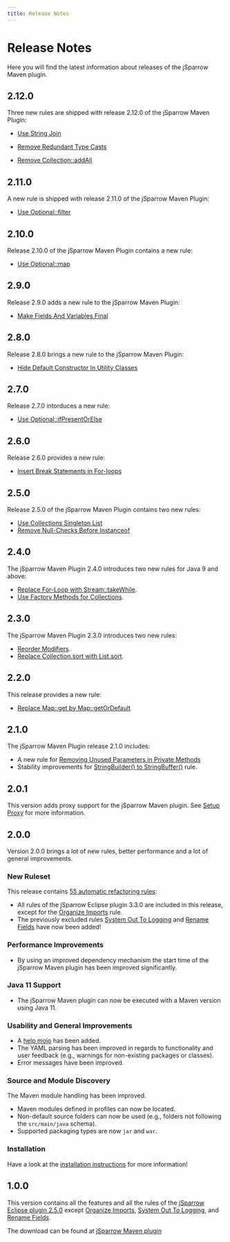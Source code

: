 ```yaml
---
title: Release Notes
---
```

# Release Notes

Here you will find the latest information about releases of the jSparrow Maven plugin.

## 2.12.0 <Badge vertical="middle" text="19.03.2020"/>

Three new rules are shipped with release 2.12.0 of the jSparrow Maven Plugin:

* [Use String Join](/rules/use-string-join.html) 

* [Remove Redundant Type Casts](/rules/remove-redundant-type-cast.html)

* [Remove Collection::addAll](/rules/remove-collection-add-all.html)


## 2.11.0 <Badge vertical="middle" text="20.02.2020"/>

A new rule is shipped with release 2.11.0 of the jSparrow Maven Plugin:

* [Use Optional::filter](/rules/optional-filter.html)

## 2.10.0 <Badge vertical="middle" text="30.01.2020"/>

Release 2.10.0 of the jSparrow Maven Plugin contains a new rule:

* [Use Optional::map](/rules/optional-map.html)

## 2.9.0 <Badge vertical="middle" text="19.12.2019"/>

Release 2.9.0 adds a new rule to the jSparrow Maven Plugin:

* [Make Fields And Variables Final](/rules/make-fields-and-variables-final.html)

## 2.8.0 <Badge vertical="middle" text="21.11.2019"/>

Release 2.8.0 brings a new rule to the jSparrow Maven Plugin:

* [Hide Default Constructor In Utility Classes](/rules/hide-default-constructor-in-utility-classes.html)

## 2.7.0 <Badge vertical="middle" text="31.10.2019"/>

Release 2.7.0 intorduces a new rule:

* [Use Optional::ifPresentOrElse](/rules/optional-if-present-or-else.html)

## 2.6.0 <Badge vertical="middle" text="19.09.2019"/>

Release 2.6.0 provides a new rule:

* [Insert Break Statements in For-loops](/rules/insert-break-statement-in-loops.html)

## 2.5.0 <Badge vertical="middle" text="14.08.2019"/>

Release 2.5.0 of the jSparrow Maven Plugin contains two new rules:

* [Use Collections Singleton List](/rules/use-collections-singleton-list.html)
* [Remove Null-Checks Before Instanceof](/rules/remove-null-check-before-instanceof.html)

## 2.4.0 <Badge vertical="middle" text="18.07.2019"/>

The jSparrow Maven Plugin 2.4.0 introduces two new rules for Java 9 and above: 
* [Replace For-Loop with Stream::takeWhile](/rules/enhanced-for-loop-to-stream-take-while.html).
* [Use Factory Methods for Collections](/rules/collections-factory-methods.html).

## 2.3.0 <Badge vertical="middle" text="19.06.2019"/>

The jSparrow Maven Plugin 2.3.0 introduces two new rules: 
* [Reorder Modifiers](/rules/reorder-modifiers.html).
* [Replace Collection.sort with List.sort](/rules/use-list-sort.html).

## 2.2.0 <Badge vertical="middle" text="16.05.2019"/>

This release provides a new rule:

* [Replace Map::get by Map::getOrDefault](/rules/map-get-or-default.html)

## 2.1.0 <Badge vertical="middle" text="18.04.2019"/>

The jSparrow Maven Plugin release 2.1.0 includes:

* A new rule for [Removing Unused Parameters in Private Methods](/rules/remove-unused-parameter.html)
* Stability improvements for [StringBuilder() to StringBuffer()](/rules/string-buffer-to-builder.html) rule. 

## 2.0.1 <Badge vertical="middle" text="03.04.2019"/>

This version adds proxy support for the jSparrow Maven plugin. See [Setup Proxy](/maven/additional-configuration.html#setup-proxy) for more information. 

## 2.0.0 <Badge vertical="middle" text="28.03.2019"/>

Version 2.0.0 brings a lot of new rules, better performance and a lot of general improvements.

### New Ruleset

This release contains [55 automatic refactoring rules](/rules/):

* All rules of the jSparrow Eclipse plugin 3.3.0 are included in this release, except for the [Organize Imports](/rules/organize-imports.html) rule.
* The previously excluded rules [System Out To Logging](/rules/standard-logger.html) and [Rename Fields](/rules/field-renaming.html) have now been added!

### Performance Improvements

* By using an improved dependency mechanism the start time of the jSparrow Maven plugin has been improved significantly.

### Java 11 Support

* The jSparrow Maven plugin can now be executed with a Maven version using Java 11.

### Usability and General Improvements

* A [help mojo](/maven/getting-started.html#help) has been added.
* The YAML parsing has been improved in regards to functionality and user feedback (e.g., warnings for non-existing packages or classes).
* Error messages have been improved.

### Source and Module Discovery

The Maven module handling has been improved.

* Maven modules defined in profiles can now be located.
* Non-default source folders can now be used (e.g., folders not following the `src/main/java` schema).
* Supported packaging types are now `jar` and `war`.

### Installation

Have a look at the [installation instructions](/maven/getting-started.html#installation) for more information!

## 1.0.0 <Badge vertical="middle" text="25.06.2018"/>

This version contains all the features and all the rules of the [jSparrow Eclipse plugin 2.5.0](/eclipse/release-notes.html#_2-5-0) except [Organize Imports](/rules/organize-imports.html), [System Out To Logging](/rules/standard-logger.html), and [Rename Fields](/rules/field-renaming.html).

The download can be found at [jSparrow Maven plugin](https://download.jsparrow.eu/)
